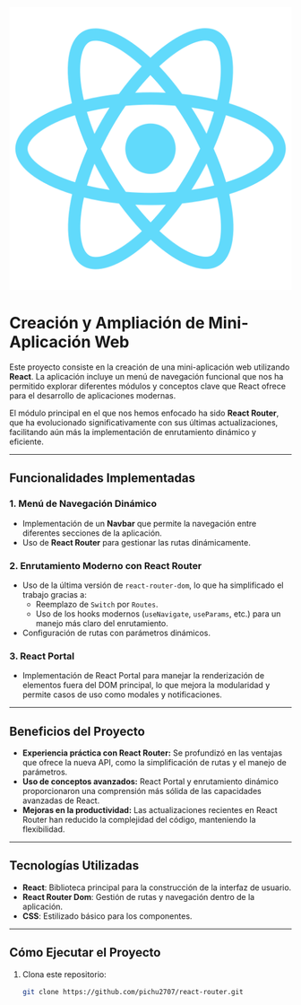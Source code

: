 ![React](./assets/logo512.png)
# Creación y Ampliación de Mini-Aplicación Web

Este proyecto consiste en la creación de una mini-aplicación web utilizando **React**. La aplicación incluye un menú de navegación funcional que nos ha permitido explorar diferentes módulos y conceptos clave que React ofrece para el desarrollo de aplicaciones modernas.

El módulo principal en el que nos hemos enfocado ha sido **React Router**, que ha evolucionado significativamente con sus últimas actualizaciones, facilitando aún más la implementación de enrutamiento dinámico y eficiente.

---

## Funcionalidades Implementadas

### 1. **Menú de Navegación Dinámico**
- Implementación de un **Navbar** que permite la navegación entre diferentes secciones de la aplicación.
- Uso de **React Router** para gestionar las rutas dinámicamente.

### 2. **Enrutamiento Moderno con React Router**
- Uso de la última versión de `react-router-dom`, lo que ha simplificado el trabajo gracias a:
  - Reemplazo de `Switch` por `Routes`.
  - Uso de los hooks modernos (`useNavigate`, `useParams`, etc.) para un manejo más claro del enrutamiento.
- Configuración de rutas con parámetros dinámicos.

### 3. **React Portal**
- Implementación de React Portal para manejar la renderización de elementos fuera del DOM principal, lo que mejora la modularidad y permite casos de uso como modales y notificaciones.

---

## Beneficios del Proyecto

- **Experiencia práctica con React Router:** Se profundizó en las ventajas que ofrece la nueva API, como la simplificación de rutas y el manejo de parámetros.
- **Uso de conceptos avanzados:** React Portal y enrutamiento dinámico proporcionaron una comprensión más sólida de las capacidades avanzadas de React.
- **Mejoras en la productividad:** Las actualizaciones recientes en React Router han reducido la complejidad del código, manteniendo la flexibilidad.

---

## Tecnologías Utilizadas

- **React**: Biblioteca principal para la construcción de la interfaz de usuario.
- **React Router Dom**: Gestión de rutas y navegación dentro de la aplicación.
- **CSS**: Estilizado básico para los componentes.

---

## Cómo Ejecutar el Proyecto

1. Clona este repositorio:
   ```bash
   git clone https://github.com/pichu2707/react-router.git